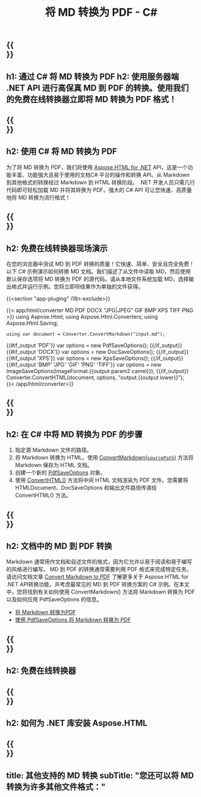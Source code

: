 ﻿---
translation: true
template: /templates/_template-conversion-child.md
title: 将 MD 转换为 PDF - C#
description: 用于 MD 到 PDF 转换的示例 C# 代码。在 ASP.NET 或任何 .NET 应用程序中轻松使用转换器 API。免费试用在线 MD to PDF Converter！
url: /net/conversion/md-to-pdf/
family: html
platformtag: net
feature: conversion
informat: MD
outformat: PDF
otherformats: XPS DOCX JPEG BMP GIF PNG TIFF HTML
howto: howtoMd
---

{{<section banner>}}
---
h1: 通过 C# 将 MD 转换为 PDF
h2: 使用服务器端 .NET API 进行高保真 MD 到 PDF 的转换。使用我们的免费在线转换器立即将 MD 转换为 PDF 格式！
---

{{<section overview>}}
---
h2: 使用 C# 将 MD 转换为 PDF
---

为了将 MD 转换为 PDF，我们将使用 [Aspose.HTML for .NET](https://products.aspose.com/html/net/) API，这是一个功能丰富、功能强大且易于使用的文档C# 平台的操作和转换 API。从 Markdown 到其他格式的转换经过 Markdown 到 HTML 转换阶段。 .NET 开发人员只需几行代码即可轻松加载 MD 并将其转换为 PDF。强大的 C# API 可让您快速、高质量地将 MD 转换为流行格式！

{{<section demos>}}
---
h2: 免费在线转换器现场演示
---

在您的浏览器中测试 MD 到 PDF 转换的质量！它快速、简单、安全且完全免费！以下 C# 示例演示如何转换 MD 文档。我们描述了从文件中读取 MD，然后使用默认保存选项将 MD 转换为 PDF 的源代码。请从本地文件系统加载 MD，选择输出格式并运行示例。您将立即将结果作为单独的文件获得。

{{<section "app-pluging" i18n-exclude>}}

{{< app/html/converter MD PDF DOCX "JPG|JPEG" GIF BMP XPS TIFF PNG >}}
using Aspose.Html;
using Aspose.Html.Converters;
using Aspose.Html.Saving;

    using var document = Converter.ConvertMarkdown("input.md");
{{#if_output 'PDF'}}
    var options = new PdfSaveOptions();
{{/if_output}}
{{#if_output 'DOCX'}}
    var options = new DocSaveOptions();
{{/if_output}}
{{#if_output 'XPS'}}
    var options = new XpsSaveOptions();
{{/if_output}}
{{#if_output 'BMP' 'JPG' 'GIF' 'PNG' 'TIFF'}}
    var options = new ImageSaveOptions(ImageFormat.{{output param2 camel}});
{{/if_output}}
    Converter.ConvertHTML(document, options, "output.{{output lower}}");   
{{< /app/html/converter>}}


{{<section steps>}}
---
h2: 在 C# 中将 MD 转换为 PDF 的步骤
---
1. 指定源 Markdown 文件的路径。
1. 将 Markdown 转换为 HTML。使用 [ConvertMarkdown(`sourcePath`)](https://reference.aspose.com/html/net/aspose.html.converters.converter/convertmarkdown/methods/4) 方法将 Markdown 保存为 HTML 文档。
1. 创建一个新的 [PdfSaveOptions](https://reference.aspose.com/html/net/aspose.html.saving/pdfsaveoptions) 对象。
1. 使用 [ConvertHTML()](https://reference.aspose.com/html/net/aspose.html.converters/converter/converthtml/) 方法将中间 HTML 文档渲染为 PDF 文件。您需要将 HTMLDocument、DocSaveOptions 和输出文件路径传递给 ConvertHTML() 方法。

{{<section documentation>}}
---
h2: 文档中的 MD 到 PDF 转换
---

Markdown 通常用作文档和自述文件的格式，因为它允许以易于阅读和易于编写的风格进行编写。 MD 到 PDF 的转换通常需要利用 PDF 格式来完成特定任务。请访问文档文章 [Convert Markdown to PDF](https://docs.aspose.com/html/net/converting-between-formats/markdown-to-pdf/) 了解更多关于 Aspose.HTML for .NET API转换功能，并考虑最常见的 MD 到 PDF 转换方案的 C# 示例。在本文中，您将找到有关如何使用 ConvertMarkdown() 方法将 Markdown 转换为 PDF 以及如何应用 PdfSaveOptions 的信息。

 - <a href="https://docs.aspose.com/html/net/converting-between-formats/markdown-to-pdf/#convert-markdown-to-pdf" target="_blank">将 Markdown 转换为PDF</a>
 - <a href="https://docs.aspose.com/html/net/converting-between-formats/markdown-to-pdf/#convert-markdown-to-pdf-using-pdfsaveoptions" target="_blank" >使用 PdfSaveOptions 将 Markdown 转换为 PDF</a>



{{<section online-converters>}}
---
h2: 免费在线转换器
---

{{<section get-started>}}
---
h2: 如何为 .NET 库安装 Aspose.HTML
---

{{<section other-conversions>}}
---
title: 其他支持的 MD 转换
subTitle: "您还可以将 MD 转换为许多其他文件格式："
---